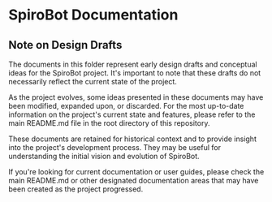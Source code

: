 # SpiroBot Documentation

## Note on Design Drafts

The documents in this folder represent early design drafts and conceptual ideas for the SpiroBot project. It's important to note that these drafts do not necessarily reflect the current state of the project.

As the project evolves, some ideas presented in these documents may have been modified, expanded upon, or discarded. For the most up-to-date information on the project's current state and features, please refer to the main README.md file in the root directory of this repository.

These documents are retained for historical context and to provide insight into the project's development process. They may be useful for understanding the initial vision and evolution of SpiroBot.

If you're looking for current documentation or user guides, please check the main README.md or other designated documentation areas that may have been created as the project progressed.